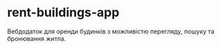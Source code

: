 # rent-buildings-app
Вебдодаток для оренди будинків з можливістю перегляду, пошуку та бронювання житла.
